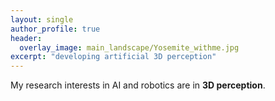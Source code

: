 ```yaml
---
layout: single
author_profile: true
header:
  overlay_image: main_landscape/Yosemite_withme.jpg
excerpt: "developing artificial 3D perception"
---
```

My research interests in AI and robotics are in **3D perception**.




